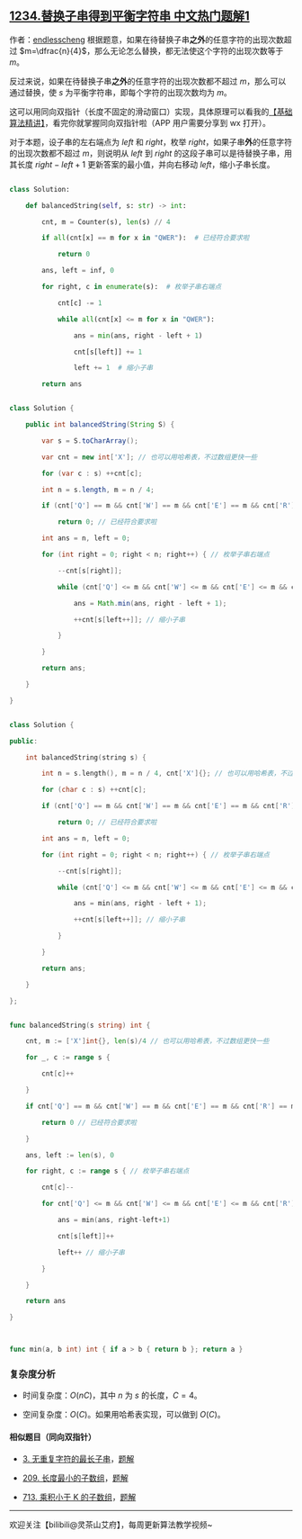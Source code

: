 ## [1234.替换子串得到平衡字符串 中文热门题解1](https://leetcode.cn/problems/replace-the-substring-for-balanced-string/solutions/100000/tong-xiang-shuang-zhi-zhen-hua-dong-chua-z7tu)

作者：[endlesscheng](https://leetcode.cn/u/endlesscheng)
根据题意，如果在待替换子串**之外**的任意字符的出现次数超过 $m=\dfrac{n}{4}$，那么无论怎么替换，都无法使这个字符的出现次数等于 $m$。

反过来说，如果在待替换子串**之外**的任意字符的出现次数都不超过 $m$，那么可以通过替换，使 $s$ 为平衡字符串，即每个字符的出现次数均为 $m$。

这可以用同向双指针（长度不固定的滑动窗口）实现，具体原理可以看我的[【基础算法精讲】](https://www.bilibili.com/video/BV1hd4y1r7Gq/)，看完你就掌握同向双指针啦（APP 用户需要分享到 wx 打开）。

对于本题，设子串的左右端点为 $\textit{left}$ 和 $\textit{right}$，枚举 $\textit{right}$，如果子串**外**的任意字符的出现次数都不超过 $m$，则说明从 $\textit{left}$ 到 $\textit{right}$ 的这段子串可以是待替换子串，用其长度 $\textit{right}-\textit{left}+1$ 更新答案的最小值，并向右移动 $\textit{left}$，缩小子串长度。

```py [sol1-Python3]
class Solution:
    def balancedString(self, s: str) -> int:
        cnt, m = Counter(s), len(s) // 4
        if all(cnt[x] == m for x in "QWER"):  # 已经符合要求啦
            return 0
        ans, left = inf, 0
        for right, c in enumerate(s):  # 枚举子串右端点
            cnt[c] -= 1
            while all(cnt[x] <= m for x in "QWER"):
                ans = min(ans, right - left + 1)
                cnt[s[left]] += 1
                left += 1  # 缩小子串
        return ans
```

```java [sol1-Java]
class Solution {
    public int balancedString(String S) {
        var s = S.toCharArray();
        var cnt = new int['X']; // 也可以用哈希表，不过数组更快一些
        for (var c : s) ++cnt[c];
        int n = s.length, m = n / 4;
        if (cnt['Q'] == m && cnt['W'] == m && cnt['E'] == m && cnt['R'] == m)
            return 0; // 已经符合要求啦
        int ans = n, left = 0;
        for (int right = 0; right < n; right++) { // 枚举子串右端点
            --cnt[s[right]];
            while (cnt['Q'] <= m && cnt['W'] <= m && cnt['E'] <= m && cnt['R'] <= m) {
                ans = Math.min(ans, right - left + 1);
                ++cnt[s[left++]]; // 缩小子串
            }
        }
        return ans;
    }
}
```

```cpp [sol1-C++]
class Solution {
public:
    int balancedString(string s) {
        int n = s.length(), m = n / 4, cnt['X']{}; // 也可以用哈希表，不过数组更快一些
        for (char c : s) ++cnt[c];
        if (cnt['Q'] == m && cnt['W'] == m && cnt['E'] == m && cnt['R'] == m)
            return 0; // 已经符合要求啦
        int ans = n, left = 0;
        for (int right = 0; right < n; right++) { // 枚举子串右端点
            --cnt[s[right]];
            while (cnt['Q'] <= m && cnt['W'] <= m && cnt['E'] <= m && cnt['R'] <= m) {
                ans = min(ans, right - left + 1);
                ++cnt[s[left++]]; // 缩小子串
            }
        }
        return ans;
    }
};
```

```go [sol1-Go]
func balancedString(s string) int {
    cnt, m := ['X']int{}, len(s)/4 // 也可以用哈希表，不过数组更快一些
    for _, c := range s {
        cnt[c]++
    }
    if cnt['Q'] == m && cnt['W'] == m && cnt['E'] == m && cnt['R'] == m {
        return 0 // 已经符合要求啦
    }
    ans, left := len(s), 0
    for right, c := range s { // 枚举子串右端点
        cnt[c]--
        for cnt['Q'] <= m && cnt['W'] <= m && cnt['E'] <= m && cnt['R'] <= m {
            ans = min(ans, right-left+1)
            cnt[s[left]]++
            left++ // 缩小子串
        }
    }
    return ans
}

func min(a, b int) int { if a > b { return b }; return a }
```

### 复杂度分析

- 时间复杂度：$O(nC)$，其中 $n$ 为 $s$ 的长度，$C=4$。
- 空间复杂度：$O(C)$。如果用哈希表实现，可以做到 $O(C)$。

#### 相似题目（同向双指针）

- [3. 无重复字符的最长子串](https://leetcode.cn/problems/longest-substring-without-repeating-characters/)，[题解](https://leetcode.cn/problems/longest-substring-without-repeating-characters/solutions/1959540/xia-biao-zong-suan-cuo-qing-kan-zhe-by-e-iaks/)
- [209. 长度最小的子数组](https://leetcode.cn/problems/minimum-size-subarray-sum/)，[题解](https://leetcode.cn/problems/minimum-size-subarray-sum/solutions/1959532/biao-ti-xia-biao-zong-suan-cuo-qing-kan-k81nh/)
- [713. 乘积小于 K 的子数组](https://leetcode.cn/problems/subarray-product-less-than-k/)，[题解](https://leetcode.cn/problems/subarray-product-less-than-k/solutions/1959538/xia-biao-zong-suan-cuo-qing-kan-zhe-by-e-jebq/)

---

欢迎关注【bilibili@灵茶山艾府】，每周更新算法教学视频~
